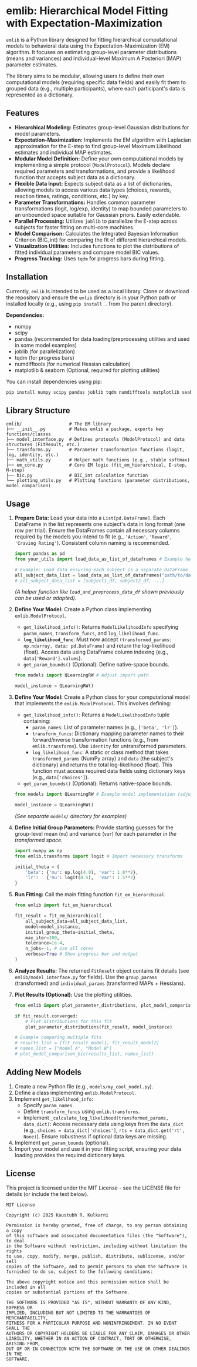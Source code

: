 # emlib: Hierarchical Model Fitting with Expectation-Maximization

`emlib` is a Python library designed for fitting hierarchical computational models to behavioral data using the Expectation-Maximization (EM) algorithm. It focuses on estimating group-level parameter distributions (means and variances) and individual-level Maximum A Posteriori (MAP) parameter estimates.

The library aims to be modular, allowing users to define their own computational models (requiring specific data fields) and easily fit them to grouped data (e.g., multiple participants), where each participant's data is represented as a dictionary.

## Features

*   **Hierarchical Modeling:** Estimates group-level Gaussian distributions for model parameters.
*   **Expectation-Maximization:** Implements the EM algorithm with Laplacian approximation for the E-step to find group-level Maximum Likelihood estimates and individual MAP estimates.
*   **Modular Model Definition:** Define your own computational models by implementing a simple protocol (`ModelProtocol`). Models declare required parameters and transformations, and provide a likelihood function that accepts subject data as a dictionary.
*   **Flexible Data Input:** Expects subject data as a list of dictionaries, allowing models to access various data types (choices, rewards, reaction times, ratings, conditions, etc.) by key.
*   **Parameter Transformations:** Handles common parameter transformations (logit, log/exp, identity) to map bounded parameters to an unbounded space suitable for Gaussian priors. Easily extendable.
*   **Parallel Processing:** Utilizes `joblib` to parallelize the E-step across subjects for faster fitting on multi-core machines.
*   **Model Comparison:** Calculates the Integrated Bayesian Information Criterion (BIC_int) for comparing the fit of different hierarchical models.
*   **Visualization Utilities:** Includes functions to plot the distributions of fitted individual parameters and compare model BIC values.
*   **Progress Tracking:** Uses `tqdm` for progress bars during fitting.

## Installation

Currently, `emlib` is intended to be used as a local library. Clone or download the repository and ensure the `emlib` directory is in your Python path or installed locally (e.g., using `pip install .` from the parent directory).

**Dependencies:**

*   numpy
*   scipy
*   pandas (recommended for data loading/preprocessing utilities and used in some model examples)
*   joblib (for parallelization)
*   tqdm (for progress bars)
*   numdifftools (for numerical Hessian calculation)
*   matplotlib & seaborn (Optional, required for plotting utilities)

You can install dependencies using pip:
```bash
pip install numpy scipy pandas joblib tqdm numdifftools matplotlib seaborn
```

## Library Structure

```
emlib/                  # The EM library
├── __init__.py         # Makes emlib a package, exports key functions/classes
├── model_interface.py  # Defines protocols (ModelProtocol) and data structures (FitResult, etc.)
├── transforms.py       # Parameter transformation functions (logit, log, identity, etc.)
├── math_utils.py       # Helper math functions (e.g., stable softmax)
├── em_core.py          # Core EM logic (fit_em_hierarchical, E-step, M-step)
├── bic.py              # BIC_int calculation function
└── plotting_utils.py   # Plotting functions (parameter distributions, model comparison)
```

## Usage

1.  **Prepare Data:** Load your data into a `List[pd.DataFrame]`. Each DataFrame in the list represents one subject's data in long format (one row per trial). Ensure the DataFrames contain all necessary columns required by the models you intend to fit (e.g., `'Action'`, `'Reward'`, `'Craving Rating'`). Consistent column naming is recommended.

    ```python
    import pandas as pd
    from your_utils import load_data_as_list_of_dataframes # Example helper

    # Example: Load data ensuring each subject is a separate DataFrame
    all_subject_data_list = load_data_as_list_of_dataframes("path/to/data.csv", pid_column='PID')
    # all_subject_data_list = [subject1_df, subject2_df, ...]
    ```
    *(A helper function like `load_and_preprocess_data_df` shown previously can be used or adapted).*

2.  **Define Your Model:** Create a Python class implementing `emlib.ModelProtocol`.
    *   `get_likelihood_info()`: Returns `ModelLikelihoodInfo` specifying `param_names`, `transform_funcs`, and `log_likelihood_func`.
    *   **`log_likelihood_func`**: Must now accept `(transformed_params: np.ndarray, data: pd.DataFrame)` and return the log-likelihood (float). Access data using DataFrame column indexing (e.g., `data['Reward'].values`).
    *   `get_param_bounds()` (Optional): Define native-space bounds.

    ```python
    from models import QLearningRW # Adjust import path

    model_instance = QLearningRW()
    ```

2.  **Define Your Model:** Create a Python class for your computational model that implements the `emlib.ModelProtocol`. This involves defining:
    *   `get_likelihood_info()`: Returns a `ModelLikelihoodInfo` tuple containing:
        *   `param_names`: List of parameter names (e.g., `['beta', 'lr']`).
        *   `transform_funcs`: Dictionary mapping parameter names to their forward/inverse transformation functions (e.g., from `emlib.transforms`). Use `identity` for untransformed parameters.
        *   `log_likelihood_func`: A static or class method that takes `transformed_params` (NumPy array) and `data` (the subject's dictionary) and returns the total log-likelihood (float). This function must access required data fields using dictionary keys (e.g., `data['choices']`).
    *   `get_param_bounds()` (Optional): Returns native-space bounds.

    ```python
    from models import QLearningRW # Example model implementation (adjust import path)

    model_instance = QLearningRW()
    ```
    *(See separate `models/` directory for examples)*

3.  **Define Initial Group Parameters:** Provide starting guesses for the group-level mean (`mu`) and variance (`var`) for each parameter *in the transformed space*.

    ```python
    import numpy as np
    from emlib.transforms import logit # Import necessary transforms

    initial_theta = {
        'beta': {'mu': np.log(4.0), 'var': 1.0**2},
        'lr':   {'mu': logit(0.5),  'var': 1.5**2}
    }
    ```

4.  **Run Fitting:** Call the main fitting function `fit_em_hierarchical`.

    ```python
    from emlib import fit_em_hierarchical

    fit_result = fit_em_hierarchical(
        all_subject_data=all_subject_data_list,
        model=model_instance,
        initial_group_theta=initial_theta,
        max_iter=100,
        tolerance=1e-4,
        n_jobs=-1, # Use all cores
        verbose=True # Show progress bar and output
    )
    ```

5.  **Analyze Results:** The returned `FitResult` object contains fit details (see `emlib/model_interface.py` for fields). Use the `group_params` (transformed) and `individual_params` (transformed MAPs + Hessians).

6.  **Plot Results (Optional):** Use the plotting utilities.

    ```python
    from emlib import plot_parameter_distributions, plot_model_comparison_bic

    if fit_result.converged:
        # Plot distributions for this fit
        plot_parameter_distributions(fit_result, model_instance)

    # Example comparing multiple fits
    # results_list = [fit_result_model1, fit_result_model2]
    # names_list = ["Model A", "Model B"]
    # plot_model_comparison_bic(results_list, names_list)
    ```

## Adding New Models

1.  Create a new Python file (e.g., `models/my_cool_model.py`).
2.  Define a class implementing `emlib.ModelProtocol`.
3.  Implement `get_likelihood_info`:
    *   Specify `param_names`.
    *   Define `transform_funcs` using `emlib.transforms`.
    *   Implement `_calculate_log_likelihood(transformed_params, data_dict)`: Access necessary data using keys from the `data_dict` (e.g., `choices = data_dict['choices']`, `rts = data_dict.get('rt', None)`). Ensure robustness if optional data keys are missing.
4.  Implement `get_param_bounds` (optional).
5.  Import your model and use it in your fitting script, ensuring your data loading provides the required dictionary keys.

## License

This project is licensed under the MIT License - see the LICENSE file for details (or include the text below).

```text
MIT License

Copyright (c) 2025 Kaustubh R. Kulkarni

Permission is hereby granted, free of charge, to any person obtaining a copy
of this software and associated documentation files (the "Software"), to deal
in the Software without restriction, including without limitation the rights
to use, copy, modify, merge, publish, distribute, sublicense, and/or sell
copies of the Software, and to permit persons to whom the Software is
furnished to do so, subject to the following conditions:

The above copyright notice and this permission notice shall be included in all
copies or substantial portions of the Software.

THE SOFTWARE IS PROVIDED "AS IS", WITHOUT WARRANTY OF ANY KIND, EXPRESS OR
IMPLIED, INCLUDING BUT NOT LIMITED TO THE WARRANTIES OF MERCHANTABILITY,
FITNESS FOR A PARTICULAR PURPOSE AND NONINFRINGEMENT. IN NO EVENT SHALL THE
AUTHORS OR COPYRIGHT HOLDERS BE LIABLE FOR ANY CLAIM, DAMAGES OR OTHER
LIABILITY, WHETHER IN AN ACTION OF CONTRACT, TORT OR OTHERWISE, ARISING FROM,
OUT OF OR IN CONNECTION WITH THE SOFTWARE OR THE USE OR OTHER DEALINGS IN THE
SOFTWARE.
```